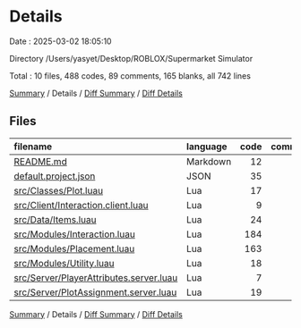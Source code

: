 # Details

Date : 2025-03-02 18:05:10

Directory /Users/yasyet/Desktop/ROBLOX/Supermarket Simulator

Total : 10 files,  488 codes, 89 comments, 165 blanks, all 742 lines

[Summary](results.md) / Details / [Diff Summary](diff.md) / [Diff Details](diff-details.md)

## Files
| filename | language | code | comment | blank | total |
| :--- | :--- | ---: | ---: | ---: | ---: |
| [README.md](/README.md) | Markdown | 12 | 0 | 5 | 17 |
| [default.project.json](/default.project.json) | JSON | 35 | 0 | 5 | 40 |
| [src/Classes/Plot.luau](/src/Classes/Plot.luau) | Lua | 17 | 0 | 10 | 27 |
| [src/Client/Interaction.client.luau](/src/Client/Interaction.client.luau) | Lua | 9 | 5 | 4 | 18 |
| [src/Data/Items.luau](/src/Data/Items.luau) | Lua | 24 | 0 | 6 | 30 |
| [src/Modules/Interaction.luau](/src/Modules/Interaction.luau) | Lua | 184 | 28 | 53 | 265 |
| [src/Modules/Placement.luau](/src/Modules/Placement.luau) | Lua | 163 | 43 | 62 | 268 |
| [src/Modules/Utility.luau](/src/Modules/Utility.luau) | Lua | 18 | 10 | 9 | 37 |
| [src/Server/PlayerAttributes.server.luau](/src/Server/PlayerAttributes.server.luau) | Lua | 7 | 3 | 5 | 15 |
| [src/Server/PlotAssignment.server.luau](/src/Server/PlotAssignment.server.luau) | Lua | 19 | 0 | 6 | 25 |

[Summary](results.md) / Details / [Diff Summary](diff.md) / [Diff Details](diff-details.md)
